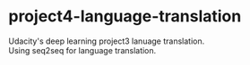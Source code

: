 # project4-language-translation
Udacity's deep learning project3 lanuage translation.  
Using seq2seq for language translation.

